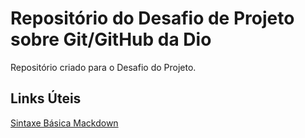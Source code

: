 # Repositório do Desafio de Projeto sobre Git/GitHub da Dio
Repositório criado para o Desafio do Projeto.

## Links Úteis
[Sintaxe Básica Mackdown](https://www.markdownguide.org/basic-syntax/)
